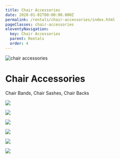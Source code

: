 ```yaml
---
title: Chair Accessories
date: 2020-01-01T00:00:00.000Z
permalink: /rentals/chair-accessories/index.html
pageClasses: chair-accessories
eleventyNavigation:
  key: Chair Accessories
  parent: Rentals
  order: 4
---
```


<img class="photo fullwidth hero" src="/static/img/ballroom-bluechairs.jpg" alt="chair accessories">

# Chair Accessories

Chair Bands, Chair Sashes, Chair Backs

<section class="grid-container" markdown="1">

![](/static/img/chair-accessories/01-chair-accessories.jpg)

![](/static/img/chair-accessories/02-chair-accessories.jpg)

![](/static/img/chair-accessories/03-chair-accessories.jpg)

![](/static/img/chair-accessories/04-chair-accessories.jpg)

![](/static/img/chair-accessories/05-chair-accessories.jpg)

![](/static/img/chair-accessories/06-chair-accessories.jpg)

</section>
